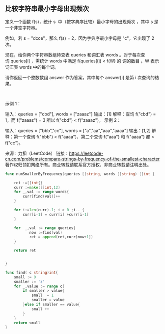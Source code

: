 ## 比较字符串最小字母出现频次

定义一个函数 f(s)，统计 s  中（按字典序比较）最小字母的出现频次 ，其中 s 是一个非空字符串。

例如，若 s = "dcce"，那么 f(s) = 2，因为字典序最小字母是 "c"，它出现了 2 次。

现在，给你两个字符串数组待查表 queries 和词汇表 words 。对于每次查询 queries[i] ，需统计 words 中满足 f(queries[i]) < f(W) 的 词的数目 ，W 表示词汇表 words 中的每个词。

请你返回一个整数数组 answer 作为答案，其中每个 answer[i] 是第 i 次查询的结果。

 

示例 1：

输入：queries = ["cbd"], words = ["zaaaz"]
输出：[1]
解释：查询 f("cbd") = 1，而 f("zaaaz") = 3 所以 f("cbd") < f("zaaaz")。
示例 2：

输入：queries = ["bbb","cc"], words = ["a","aa","aaa","aaaa"]
输出：[1,2]
解释：第一个查询 f("bbb") < f("aaaa")，第二个查询 f("aaa") 和 f("aaaa") 都 > f("cc")。

来源：力扣（LeetCode）
链接：https://leetcode-cn.com/problems/compare-strings-by-frequency-of-the-smallest-character
著作权归领扣网络所有。商业转载请联系官方授权，非商业转载请注明出处。

```go
func numSmallerByFrequency(queries []string, words []string) []int {

    ret :=[]int{}
    curr :=make([]int,12)
    for _,val := range words{
        curr[find(val)]++
    }

    for i:=len(curr)-1; i > 0 ;i-- {
        curr[i-1] = curr[i] +curr[i-1]
    }

    for  _,val := range queries{
           now :=find(val)
           ret = append(ret,curr[now+1])
    }    

    return ret


}

func find( c string)int{
    small := 0
    smaller := 'z'
    for _,value := range c{
        if smaller > value{
            small  = 1
            smaller = value
        }else if smaller == value{
            small ++
        }
    }
    return small
}




```
